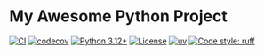 # My Awesome Python Project

[![CI](https://github.com/0xWelt/package_name/workflows/Pytest%20CI/badge.svg)](https://github.com/0xWelt/package_name/actions)
[![codecov](https://codecov.io/gh/0xWelt/package_name/branch/main/graph/badge.svg?token=codecov-umbrella)](https://codecov.io/gh/0xWelt/package_name)
[![Python 3.12+](https://img.shields.io/badge/python-3.12+-blue.svg)](https://www.python.org/downloads/)
[![License](https://img.shields.io/badge/license-MIT-blue.svg)](https://github.com/0xWelt/package_name/blob/main/LICENSE)
[![uv](https://img.shields.io/endpoint?url=https://raw.githubusercontent.com/astral-sh/uv/main/assets/badge/v0.json)](https://github.com/astral-sh/uv)
[![Code style: ruff](https://img.shields.io/badge/code%20style-ruff-000000.svg)](https://github.com/astral-sh/ruff)
